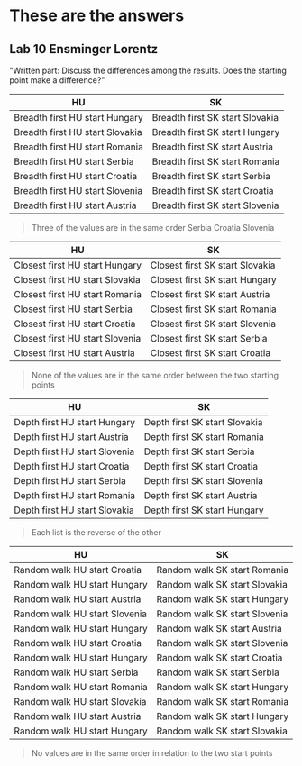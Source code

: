 # These are the answers
## Lab 10 Ensminger Lorentz

"Written part: Discuss the differences among the results. Does the starting point make a difference?"

HU | SK
--- | ---
Breadth first HU start Hungary | Breadth first SK start Slovakia
Breadth first HU start Slovakia | Breadth first SK start Hungary
Breadth first HU start Romania | Breadth first SK start Austria
Breadth first HU start Serbia | Breadth first SK start Romania
Breadth first HU start Croatia | Breadth first SK start Serbia
Breadth first HU start Slovenia | Breadth first SK start Croatia
Breadth first HU start Austria | Breadth first SK start Slovenia

> Three of the values are in the same order Serbia Croatia Slovenia

HU | SK
--- | ---
Closest first HU start Hungary | Closest first SK start Slovakia
Closest first HU start Slovakia | Closest first SK start Hungary
Closest first HU start Romania | Closest first SK start Austria
Closest first HU start Serbia | Closest first SK start Romania
Closest first HU start Croatia | Closest first SK start Slovenia
Closest first HU start Slovenia | Closest first SK start Serbia
Closest first HU start Austria | Closest first SK start Croatia

> None of the values are in the same order between the two starting points

HU | SK
--- | ---
Depth first HU start Hungary | Depth first SK start Slovakia
Depth first HU start Austria | Depth first SK start Romania
Depth first HU start Slovenia | Depth first SK start Serbia
Depth first HU start Croatia | Depth first SK start Croatia
Depth first HU start Serbia | Depth first SK start Slovenia
Depth first HU start Romania | Depth first SK start Austria
Depth first HU start Slovakia | Depth first SK start Hungary

> Each list is the reverse of the other

HU | SK
--- | ---
Random walk HU start Croatia | Random walk SK start Romania
Random walk HU start Hungary | Random walk SK start Slovakia
Random walk HU start Austria | Random walk SK start Hungary
Random walk HU start Slovenia | Random walk SK start Slovenia
Random walk HU start Hungary | Random walk SK start Austria
Random walk HU start Croatia | Random walk SK start Slovenia
Random walk HU start Hungary | Random walk SK start Croatia
Random walk HU start Serbia | Random walk SK start Serbia
Random walk HU start Romania | Random walk SK start Hungary
Random walk HU start Slovakia | Random walk SK start Romania
Random walk HU start Austria | Random walk SK start Hungary
Random walk HU start Hungary | Random walk SK start Slovakia

> No values are in the same order in relation to the two start points
